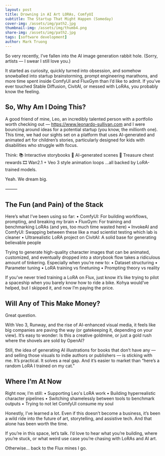 ```yaml
---
layout: post
title: Drowning in AI Art LORAs, ComfyUI
subtitle: The Startup That Might Happen (Someday)
cover-img: /assets/img/path2.jpg
thumbnail-img: /assets/img/thumb4.png
share-img: /assets/img/path2.jpg
tags: [software development]
author: Mark Truong
---
```


So very recently, I’ve fallen into the AI image generation rabbit hole.
(Sorry, artists — I swear I still love you.)

It started as curiosity, quickly turned into obsession, and somehow snowballed into startup brainstorming, prompt engineering marathons, and more time spent inside ComfyUI and FluxGym than I’d like to admit. If you’ve ever touched Stable Diffusion, CivitAI, or messed with LoRAs, you probably know the feeling.

## So, Why Am I Doing This?

A good friend of mine, Leo, an incredibly talented person with a portfolio worth checking out — https://www.leonardo-sullivan.com and I were bouncing around ideas for a potential startup (you know, the millionth one). This time, we had our sights set on a platform that uses AI-generated and animated art for children’s stories, particularly designed for kids with disabilities who struggle with focus.

Think:
📚 Interactive storybooks
🎨 AI-generated scenes
🧰 Treasure chest rewards
🎞️ Wan2.1 + Veo 3 style animation loops
…all backed by LoRA-trained models.

Yeah. We dream big.

⸻

## The Fun (and Pain) of the Stack

Here’s what I’ve been using so far:
	•	ComfyUI: For building workflows, prompting, and breaking my brain
	•	FluxGym: For training and benchmarking LoRAs (and yes, too much time wasted here)
	•	InvokeAI and ComfyUI: Swapping between these like a mad scientist testing which lab is cleaner
	•	Ultrarealistic LoRA project on CivitAI: A solid base for generating believable people

Trying to generate high-quality character images that can be animated, customized, and eventually dropped into a storybook flow takes a ridiculous amount of tinkering. Especially when you’re new to:
	•	Dataset structuring
	•	Parameter tuning
	•	LoRA training vs finetuning
	•	Prompting theory vs reality

If you’ve never tried training a LoRA on Flux, just know it’s like trying to pilot a spaceship when you barely know how to ride a bike. Kohya would’ve helped, but I skipped it, and now I’m paying the price.

## Will Any of This Make Money?

Great question.

With Veo 3, Runway, and the rise of AI-enhanced visual media, it feels like big companies are paving the way (or gatekeeping it, depending on your view). It’s easy to wonder: Is this a creative goldmine, or just a gold rush where the shovels are sold by OpenAI?

Still, the idea of generating AI illustrations for books that don’t have any — and selling those visuals to indie authors or publishers — is sticking with me. It’s practical. It solves a real gap. And it’s easier to market than “here’s a random LoRA I trained on my cat.”

## Where I’m At Now

Right now, I’m still:
	•	Supporting Leo's LoRA work
	•	Building hyperrealistic character pipelines
	•	Switching shamelessly between tools to benchmark outputs
	•	Trying to not let ComfyUI consume my soul

Honestly, I’ve learned a lot. Even if this doesn’t become a business, it’s been a wild ride into the future of art, storytelling, and assistive tech. And that alone has been worth the time.

If you’re in this space, let’s talk. I’d love to hear what you’re building, where you’re stuck, or what weird use case you’re chasing with LoRAs and AI art.

Otherwise… back to the Flux mines I go.
